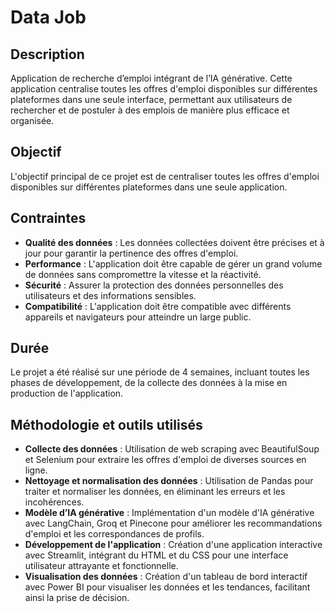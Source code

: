 # Data Job

## Description
Application de recherche d’emploi intégrant de l’IA générative. Cette application centralise toutes les offres d'emploi disponibles sur différentes plateformes dans une seule interface, permettant aux utilisateurs de rechercher et de postuler à des emplois de manière plus efficace et organisée.

## Objectif
L'objectif principal de ce projet est de centraliser toutes les offres d'emploi disponibles sur différentes plateformes dans une seule application.

## Contraintes
- **Qualité des données** : Les données collectées doivent être précises et à jour pour garantir la pertinence des offres d'emploi.
- **Performance** : L'application doit être capable de gérer un grand volume de données sans compromettre la vitesse et la réactivité.
- **Sécurité** : Assurer la protection des données personnelles des utilisateurs et des informations sensibles.
- **Compatibilité** : L'application doit être compatible avec différents appareils et navigateurs pour atteindre un large public.

## Durée
Le projet a été réalisé sur une période de 4 semaines, incluant toutes les phases de développement, de la collecte des données à la mise en production de l'application.

## Méthodologie et outils utilisés
- **Collecte des données** : Utilisation de web scraping avec BeautifulSoup et Selenium pour extraire les offres d'emploi de diverses sources en ligne.
- **Nettoyage et normalisation des données** : Utilisation de Pandas pour traiter et normaliser les données, en éliminant les erreurs et les incohérences.
- **Modèle d’IA générative** : Implémentation d'un modèle d'IA générative avec LangChain, Groq et Pinecone pour améliorer les recommandations d'emploi et les correspondances de profils.
- **Développement de l'application** : Création d'une application interactive avec Streamlit, intégrant du HTML et du CSS pour une interface utilisateur attrayante et fonctionnelle.
- **Visualisation des données** : Création d'un tableau de bord interactif avec Power BI pour visualiser les données et les tendances, facilitant ainsi la prise de décision.